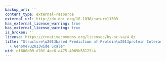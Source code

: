 ```yaml
---
backup_url: ''
content_type: external-resource
external_url: http://dx.doi.org/10.1038/nature11503
has_external_licence_warning: true
has_external_license_warning: true
is_broken: ''
license: https://creativecommons.org/licenses/by-nc-sa/4.0/
title: "Structure\u2013based Prediction of Protein\u2013protein Interactions on a\
  \ Genome\u2013wide Scale"
uid: ef600d09-d20f-4ee6-a475-4009b58122c4
---
```


